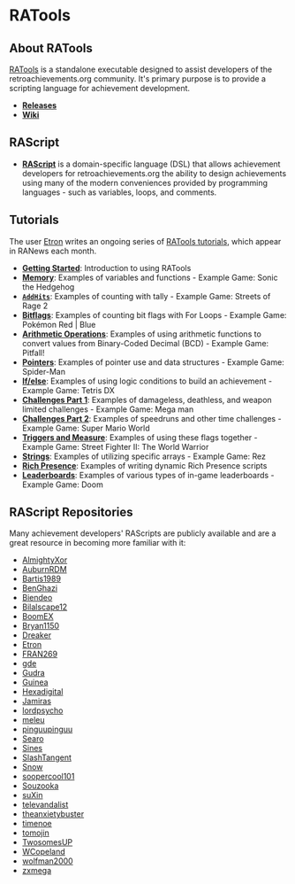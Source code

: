 # RATools

## About RATools

[RATools](https://github.com/Jamiras/RATools) is a standalone executable designed to assist developers of the retroachievements.org community. It's primary purpose is to provide a scripting language for achievement development.

- [**Releases**](https://github.com/Jamiras/RATools/releases)
- [**Wiki**](https://github.com/Jamiras/RATools/wiki)

## RAScript

- [**RAScript**](https://github.com/Jamiras/RATools/wiki/Script-File-Syntax) is a domain-specific language (DSL) that allows achievement developers for retroachievements.org the ability to design achievements using many of the modern conveniences provided by programming languages - such as variables, loops, and comments.

## Tutorials

The user [Etron](https://retroachievements.org/user/Etron) writes an ongoing series of [RATools tutorials](https://github.com/Etron-RA/RetroAchievements/tree/main/Tutorials), which appear in RANews each month.

- [**Getting Started**](https://github.com/Etron-RA/RetroAchievements/tree/main/Tutorials/00_Getting_Started#tutorial-0---getting-started): Introduction to using RATools
- [**Memory**](https://github.com/Etron-RA/RetroAchievements/tree/main/Tutorials/01_Memory#tutorial-1---memory-basics): Examples of variables and functions - Example Game: Sonic the Hedgehog
- [**`AddHits`**](https://github.com/Etron-RA/RetroAchievements/tree/main/Tutorials/02_Add_Hits#tutorial-2---add-hits): Examples of counting with tally - Example Game: Streets of Rage 2
- [**Bitflags**](https://github.com/Etron-RA/RetroAchievements/tree/main/Tutorials/03_Bitflags#tutorial-3--bit-flags): Examples of counting bit flags with For Loops - Example Game: Pokémon Red | Blue
- [**Arithmetic Operations**](https://github.com/Etron-RA/RetroAchievements/tree/main/Tutorials/04_Arithmetic_Operations#tutorial-4--arithmetic-operations): Examples of using arithmetic functions to convert values from Binary-Coded Decimal (BCD) - Example Game: Pitfall!
- [**Pointers**](https://github.com/Etron-RA/RetroAchievements/tree/main/Tutorials/05_Pointers#tutorial-5--pointers): Examples of pointer use and data structures - Example Game: Spider-Man
- [**If/else**](https://github.com/Etron-RA/RetroAchievements/tree/main/Tutorials/06_If_Else#tutorial-6--ifelse): Examples of using logic conditions to build an achievement - Example Game: Tetris DX
- [**Challenges Part 1**](https://github.com/Etron-RA/RetroAchievements/tree/main/Tutorials/07_Challenges_Part_1#tutorial-7--challenges-part-1): Examples of damageless, deathless, and weapon limited challenges - Example Game: Mega man
- [**Challenges Part 2**](https://github.com/Etron-RA/RetroAchievements/tree/main/Tutorials/08_Challenges_Part_2#tutorial-8--challenges-part-2): Examples of speedruns and other time challenges - Example Game: Super Mario World
- [**Triggers and Measure**](https://github.com/Etron-RA/RetroAchievements/tree/main/Tutorials/09_Trigger_and_Measure#tutorial-9--trigger-and-measure-together): Examples of using these flags together - Example Game: Street Fighter II: The World Warrior
- [**Strings**](https://github.com/Etron-RA/RetroAchievements/tree/main/Tutorials/10_Strings#tutorial-10--strings): Examples of utilizing specific arrays - Example Game: Rez
- [**Rich Presence**](https://github.com/Etron-RA/RetroAchievements/tree/main/Tutorials/11_Rich_Presence#tutorial-11--rich-presence): Examples of writing dynamic Rich Presence scripts
- [**Leaderboards**](https://github.com/Etron-RA/RetroAchievements/tree/main/Tutorials/11_Rich_Presence#tutorial-11--rich-presence): Examples of various types of in-game leaderboards - Example Game: Doom

## RAScript Repositories

Many achievement developers' RAScripts are publicly available and are a great resource in becoming more familiar with it:

- [AlmightyXor](https://github.com/MagmarFire/RetroAchievements)
- [AuburnRDM](https://github.com/AuburnRDM/RetroAchievements)
- [Bartis1989](https://github.com/Bartis1989/rascripts)
- [BenGhazi](https://github.com/Ben-Ghazi/RAScripts)
- [Biendeo](https://github.com/Biendeo/RAScripts)
- [Bilalscape12](https://github.com/Bilalscape12/RetroAchievements)
- [BoomEX](https://github.com/BoomEX-UK/RetroAchievements)
- [Bryan1150](https://github.com/Bryan1150/RAScripts)
- [Dreaker](https://github.com/Dreaker75/RetroAchievements)
- [Etron](https://github.com/Etron-RA/RetroAchievements)
- [FRAN269](https://github.com/FRAN269/RAScripts)
- [gde](https://github.com/gdeOo/ra_sets)
- [Gudra](https://github.com/GudraFree/RAScripts)
- [Guinea](https://github.com/Bregann/RAToolsScripts)
- [Hexadigital](https://github.com/Hexadigital/RAScript)
- [Jamiras](https://github.com/Jamiras/RAScripts)
- [lordpsycho](https://github.com/lordpsych0/RAScripts)
- [meleu](https://github.com/meleu/rascripts)
- [pinguupinguu](https://github.com/pinguupinguu/rascripts)
- [Searo](https://github.com/Tsearo/RAScripts)
- [Sines](https://github.com/CarnavalSines/RAScript)
- [SlashTangent](https://github.com/slashtangent/RetroAchievements)
- [Snow](https://github.com/snowpin/rascripts)
- [soopercool101](https://github.com/soopercool101/RAScripts)
- [Souzooka](https://github.com/Souzooka/RAScripts)
- [suXin](https://github.com/suXinjke/RAScripts)
- [televandalist](https://github.com/televandalist/retroachievements)
- [theanxietybuster](https://github.com/bedwardly-down/RAScript-Repo)
- [timenoe](https://github.com/timenoe/RAScripts)
- [tomojin](https://github.com/tomojira/RAScripts)
- [TwosomesUP](https://github.com/TwosomesUP/RAScripts)
- [WCopeland](https://github.com/wescopeland/RetroAchievements)
- [wolfman2000](https://github.com/wolfman2000/rascripts)
- [zxmega](https://github.com/miagui/RAScripts)
